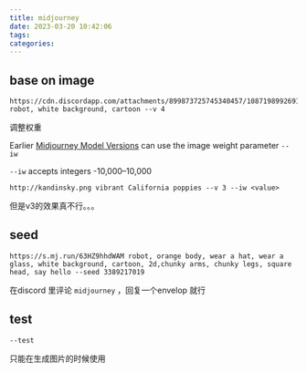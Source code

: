 ```yaml
---
title: midjourney
date: 2023-03-20 10:42:06
tags:
categories:
---
```








## base on image

```
https://cdn.discordapp.com/attachments/899873725745340457/1087198992691122246/WeChat_Image_20230320101823.png robot, white background, cartoon --v 4
```





调整权重

Earlier [Midjourney Model Versions](https://docs.midjourney.com/models) can use the image weight parameter `--iw`

`--iw` accepts integers -10,000–10,000

```
http://kandinsky.png vibrant California poppies --v 3 --iw <value>
```



但是v3的效果真不行。。。





## seed

```
https://s.mj.run/63HZ9hhdWAM robot, orange body, wear a hat, wear a glass, white background, cartoon, 2d,chunky arms, chunky legs, square head, say hello --seed 3389217019
```



在discord 里评论 `midjourney` ，回复一个envelop 就行







## test

```
--test
```



只能在生成图片的时候使用



## 
